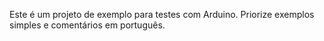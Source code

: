 <!-- Use este arquivo para fornecer instruções personalizadas para o Copilot neste workspace. Para mais detalhes, visite https://code.visualstudio.com/docs/copilot/copilot-customization#_use-a-githubcopilotinstructionsmd-file -->

Este é um projeto de exemplo para testes com Arduino. Priorize exemplos simples e comentários em português.
